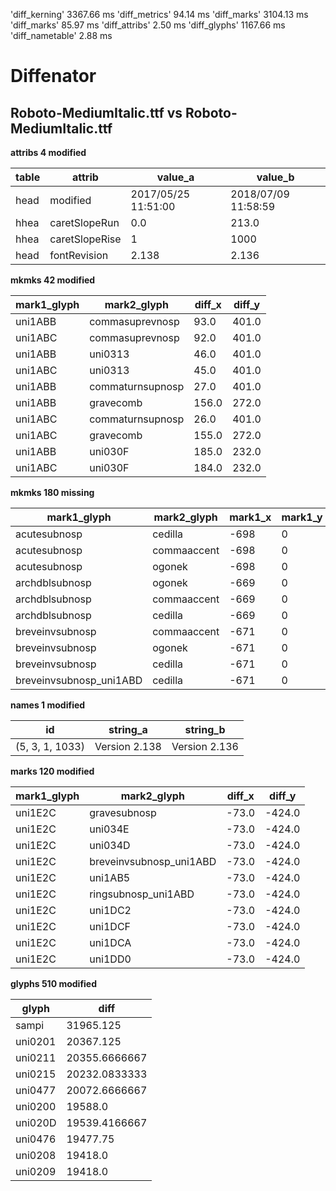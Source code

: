 'diff_kerning'  3367.66 ms
'diff_metrics'  94.14 ms
'diff_marks'  3104.13 ms
'diff_marks'  85.97 ms
'diff_attribs'  2.50 ms
'diff_glyphs'  1167.66 ms
'diff_nametable'  2.88 ms
# Diffenator
## Roboto-MediumItalic.ttf vs Roboto-MediumItalic.ttf

**attribs 4 modified**


table | attrib | value_a | value_b
--- | --- | --- | --- | 
head | modified | 2017/05/25 11:51:00 | 2018/07/09 11:58:59
hhea | caretSlopeRun | 0.0 | 213.0
hhea | caretSlopeRise | 1 | 1000
head | fontRevision | 2.138 | 2.136

**mkmks 42 modified**


mark1_glyph | mark2_glyph | diff_x | diff_y
--- | --- | --- | --- | 
uni1ABB | commasuprevnosp | 93.0 | 401.0
uni1ABC | commasuprevnosp | 92.0 | 401.0
uni1ABB | uni0313 | 46.0 | 401.0
uni1ABC | uni0313 | 45.0 | 401.0
uni1ABB | commaturnsupnosp | 27.0 | 401.0
uni1ABB | gravecomb | 156.0 | 272.0
uni1ABC | commaturnsupnosp | 26.0 | 401.0
uni1ABC | gravecomb | 155.0 | 272.0
uni1ABB | uni030F | 185.0 | 232.0
uni1ABC | uni030F | 184.0 | 232.0

**mkmks 180 missing**


mark1_glyph | mark2_glyph | mark1_x | mark1_y | mark2_x | mark2_y
--- | --- | --- | --- | --- | --- | 
acutesubnosp | cedilla | -698 | 0 | 36 | -451
acutesubnosp | commaaccent | -698 | 0 | 107 | -154
acutesubnosp | ogonek | -698 | 0 | 139 | -430
archdblsubnosp | ogonek | -669 | 0 | 139 | -430
archdblsubnosp | commaaccent | -669 | 0 | 107 | -154
archdblsubnosp | cedilla | -669 | 0 | 36 | -451
breveinvsubnosp | commaaccent | -671 | 0 | 107 | -154
breveinvsubnosp | ogonek | -671 | 0 | 139 | -430
breveinvsubnosp | cedilla | -671 | 0 | 36 | -451
breveinvsubnosp_uni1ABD | cedilla | -671 | 0 | 36 | -451

**names 1 modified**


id | string_a | string_b
--- | --- | --- | 
(5, 3, 1, 1033) | Version 2.138 | Version 2.136

**marks 120 modified**


mark1_glyph | mark2_glyph | diff_x | diff_y
--- | --- | --- | --- | 
uni1E2C | gravesubnosp | -73.0 | -424.0
uni1E2C | uni034E | -73.0 | -424.0
uni1E2C | uni034D | -73.0 | -424.0
uni1E2C | breveinvsubnosp_uni1ABD | -73.0 | -424.0
uni1E2C | uni1AB5 | -73.0 | -424.0
uni1E2C | ringsubnosp_uni1ABD | -73.0 | -424.0
uni1E2C | uni1DC2 | -73.0 | -424.0
uni1E2C | uni1DCF | -73.0 | -424.0
uni1E2C | uni1DCA | -73.0 | -424.0
uni1E2C | uni1DD0 | -73.0 | -424.0

**glyphs 510 modified**


glyph | diff
--- | --- | 
sampi | 31965.125
uni0201 | 20367.125
uni0211 | 20355.6666667
uni0215 | 20232.0833333
uni0477 | 20072.6666667
uni0200 | 19588.0
uni020D | 19539.4166667
uni0476 | 19477.75
uni0208 | 19418.0
uni0209 | 19418.0
